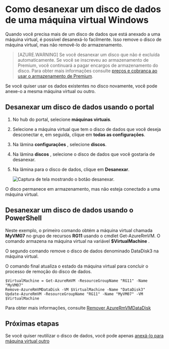 <properties
    pageTitle="Desanexar um disco de dados de uma máquina virtual Windows | Microsoft Azure"
    description="Aprenda a desanexar um disco de dados de uma máquina virtual no Azure usando o modelo de implantação do Gerenciador de recursos."
    services="virtual-machines-windows"
    documentationCenter=""
    authors="cynthn"
    manager="timlt"
    editor=""
    tags="azure-service-management"/>

<tags
    ms.service="virtual-machines-windows"
    ms.workload="infrastructure-services"
    ms.tgt_pltfrm="vm-windows"
    ms.devlang="na"
    ms.topic="article"
    ms.date="09/27/2016"
    ms.author="cynthn"/>



# <a name="how-to-detach-a-data-disk-from-a-windows-virtual-machine"></a>Como desanexar um disco de dados de uma máquina virtual Windows


Quando você precisa mais de um disco de dados que está anexado a uma máquina virtual, é possível desanexá-lo facilmente. Isso remove o disco de máquina virtual, mas não removê-lo do armazenamento. 

> [AZURE.WARNING] Se você desanexar um disco que não é excluída automaticamente. Se você se inscreveu ao armazenamento de Premium, você continuará a pagar encargos de armazenamento do disco. Para obter mais informações consulte [preços e cobrança ao usar o armazenamento de Premium](../storage/storage-premium-storage.md#pricing-and-billing). 

Se você quiser usar os dados existentes no disco novamente, você pode anexe-o a mesma máquina virtual ou outro.  


## <a name="detach-a-data-disk-using-the-portal"></a>Desanexar um disco de dados usando o portal

1. No hub do portal, selecione **máquinas virtuais**.

2. Selecione a máquina virtual que tem o disco de dados que você deseja desconectar e, em seguida, clique em **todas as configurações**.

3. Na lâmina **configurações** , selecione **discos**.

4. Na lâmina **discos** , selecione o disco de dados que você gostaria de desanexar.

5. Na lâmina para o disco de dados, clique em **Desanexar**.


    ![Captura de tela mostrando o botão desanexar.](./media/virtual-machines-windows-detach-disk/detach-disk.png)

O disco permanece em armazenamento, mas não esteja conectado a uma máquina virtual.


## <a name="detach-a-data-disk-using-powershell"></a>Desanexar um disco de dados usando o PowerShell

Neste exemplo, o primeiro comando obtém a máquina virtual chamada **MyVM07** no grupo de recursos **RG11** usando o cmdlet Get-AzureRmVM. O comando armazena na máquina virtual na variável **$VirtualMachine** . 

O segundo comando remove o disco de dados denominado DataDisk3 na máquina virtual. 

O comando final atualiza o estado da máquina virtual para concluir o processo de remoção do disco de dados.

    $VirtualMachine = Get-AzureRmVM -ResourceGroupName "RG11" -Name "MyVM07" 
    Remove-AzureRmVMDataDisk -VM $VirtualMachine -Name "DataDisk3"
    Update-AzureRmVM -ResourceGroupName "RG11" -Name "MyVM07" -VM $VirtualMachine


Para obter mais informações, consulte [Remover AzureRmVMDataDisk](https://msdn.microsoft.com/library/mt603614.aspx)

## <a name="next-steps"></a>Próximas etapas

Se você quiser reutilizar o disco de dados, você pode apenas [anexá-lo para máquina virtual outro](virtual-machines-windows-attach-disk-portal.md)
